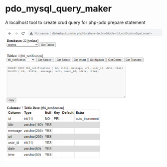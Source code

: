 # pdo_mysql_query_maker
A localhost tool to create crud query for php-pdo prepare statement 

![Screenshot](images/Screenshot.png)
